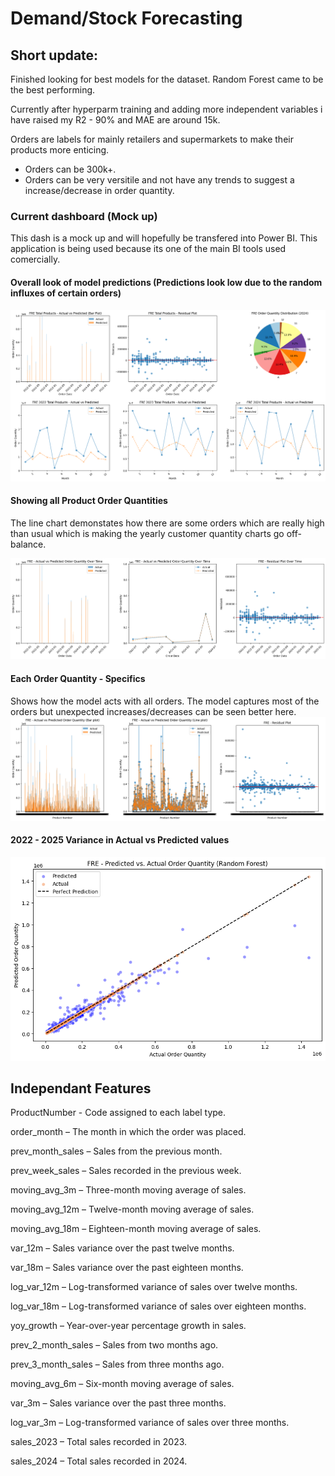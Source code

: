 # Demand/Stock Forecasting

## Short update:

Finished looking for best models for the dataset. Random Forest came to be the best performing.

Currently after hyperparm training and adding more independent variables i have raised my R2 - 90% and MAE are around 15k.

Orders are labels for mainly retailers and supermarkets to make their products more enticing.

- Orders can be 300k+.
- Orders can be very versitile and not have any trends to suggest a increase/decrease in order quantity.

### Current dashboard (Mock up)

This dash is a mock up and will hopefully be transfered into Power BI. This application is being used because its one of the main BI tools used comercially.

#### Overall look of model predictions (Predictions look low due to the random influxes of certain orders)

![RF - Coefficient of Determination (90%) low side of errors](../images/custom_fre/fre_dash_perform1.png)

#### Showing all Product Order Quantities

The line chart demonstates how there are some orders which are really high than usual which is making the yearly customer quantity charts go off-balance.

![RF - Coefficient of Determination (90%) low side of errors](../images/custom_fre/fre_overall_perform.png)

#### Each Order Quantity - Specifics

Shows how the model acts with all orders. The model captures most of the orders but unexpected increases/decreases can be seen better here.
![RF - Coefficient of Determination (90%) low side of errors](../images/custom_fre/fre_per_prod_perform.png)

#### 2022 - 2025 Variance in Actual vs Predicted values

![RF - Coefficient of Determination (90%) low side of errors](../images/custom_fre/fre_perform_22-25.png)

## Independant Features

ProductNumber - Code assigned to each label type.

order_month – The month in which the order was placed.

prev_month_sales – Sales from the previous month.

prev_week_sales – Sales recorded in the previous week.

moving_avg_3m – Three-month moving average of sales.

moving_avg_12m – Twelve-month moving average of sales.

moving_avg_18m – Eighteen-month moving average of sales.

var_12m – Sales variance over the past twelve months.

var_18m – Sales variance over the past eighteen months.

log_var_12m – Log-transformed variance of sales over twelve months.

log_var_18m – Log-transformed variance of sales over eighteen months.

yoy_growth – Year-over-year percentage growth in sales.

prev_2_month_sales – Sales from two months ago.

prev_3_month_sales – Sales from three months ago.

moving_avg_6m – Six-month moving average of sales.

var_3m – Sales variance over the past three months.

log_var_3m – Log-transformed variance of sales over three months.

sales_2023 – Total sales recorded in 2023.

sales_2024 – Total sales recorded in 2024.
